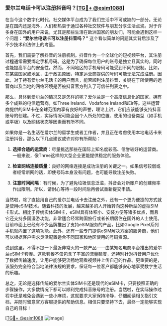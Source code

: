 ### 爱尔兰电话卡可以注册抖音吗？[[TG💪+ @esim1088](https://t.me/s/esim1088)]

在当今这个数字化时代，社交媒体平台成为了我们生活中不可或缺的一部分。无论是在国内还是海外，人们都热衷于通过各种社交软件与朋友分享生活点滴。对于许多身在国外的用户来说，尤其是那些生活在欧洲国家的朋友们，可能会遇到这样一个问题：**“爱尔兰电话卡可以注册抖音吗？”** 这个看似简单的问题其实背后涉及了不少技术和法律上的考量。

首先，我们需要了解抖音的注册机制。抖音作为一个全球化的短视频平台，其注册过程通常需要绑定手机号码。这是为了确保每位用户的账号是独立且真实的，同时也能提高平台的安全性。然而，不同地区的手机号码可能受到不同的限制。比如，在某些国家或地区，由于政策原因，特定运营商提供的号码可能无法完成注册。因此，对于持有爱尔兰电话卡的用户而言，能否顺利注册抖音，关键在于所使用的运营商以及当地的网络环境是否被抖音官方列入了可信任列表之中。

那么，具体到爱尔兰的情况又是怎样的呢？爱尔兰是一个高度信息化的国家，拥有多个成熟的电信运营商，如Three Ireland、Vodafone Ireland和Eir等。这些运营商提供的SIM卡在全球范围内享有良好的声誉，理论上讲，它们应该能够支持抖音账号的创建。不过，实际情况可能会因个人所处的位置、使用的设备类型（如手机或平板）以及网络状态等因素而有所不同。

如果你是一名生活在爱尔兰的留学生或者工作者，并且正在考虑使用本地电话卡来注册抖音，那么以下几点建议或许对你有所帮助：

1. **选择合适的运营商**：尽量挑选那些在国际上知名度较高、信誉较好的运营商。一般来说，像Three这样的大型企业更能提供稳定的服务体验。
   
2. **检查网络连接质量**：良好的网络连接是成功注册的关键之一。如果信号较弱或者经常断网的话，即使号码本身没有问题，也可能导致注册失败。

3. **注意时间间隔**：有时候，为了避免垃圾信息泛滥，抖音会对新账户的创建频率作出限制。所以，请耐心等待一段时间后再尝试重新提交申请。

当然啦，除了直接用自己的爱尔兰电话卡去注册之外，还有一个更为便捷的方式就是使用eSIM技术。随着科技的发展，越来越多的人开始转向这种新型的虚拟SIM卡形式。相比于传统实体SIM卡，eSIM具有体积小、安装方便等诸多优点，而且它还支持多国漫游功能，非常适合经常跨国旅行或者长期居住在国外的人士使用。目前市面上已经有不少品牌推出了支持eSIM服务的产品，比如Google Pixel系列手机就内置了这项功能。此外，还有一些专门提供eSIM解决方案的服务商，他们可以根据客户需求灵活配置适合不同国家和地区使用的号码资源。

说到这里，不得不提一下最近非常火的一款产品——由某知名电商平台推出的爱尔兰eSIM卡套餐。这款套餐不仅包含了丰富的流量额度，还特别针对抖音用户优化了数据传输速度，让用户能够更流畅地观看视频并上传自己的作品。更重要的是，该服务完全符合当地法律法规的要求，保证每一位客户都能够安心地享受数字生活的乐趣。

总之，无论是选择传统的爱尔兰实体SIM卡还是现代的eSIM卡，只要按照正确的步骤操作，大多数情况下都可以顺利完成抖音账号的注册。当然啦，在实际操作过程中还是难免会遇到一些小麻烦，这就要求大家保持冷静，仔细阅读相关指引文档，并随时留意官方客服提供的帮助信息。相信只要坚持下去，最终一定能够实现自己的目标！

[[TG💪+ @esim1088](https://t.me/s/esim1088) ![Image](https://i.postimg.cc/4NQfJmqS/Snipaste-2025-05-13-00-14-12.png)]